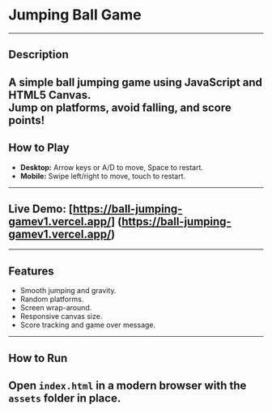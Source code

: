 # Jumping Ball Game
---
## Description
A simple ball jumping game using JavaScript and HTML5 Canvas.  
Jump on platforms, avoid falling, and score points!
---
## How to Play
- **Desktop:** Arrow keys or A/D to move, Space to restart.  
- **Mobile:** Swipe left/right to move, touch to restart.

---
## Live Demo: [https://ball-jumping-gamev1.vercel.app/] (https://ball-jumping-gamev1.vercel.app/) 
---
## Features
- Smooth jumping and gravity.  
- Random platforms.  
- Screen wrap-around.  
- Responsive canvas size.  
- Score tracking and game over message.
---
## How to Run
Open `index.html` in a modern browser with the `assets` folder in place.
---
